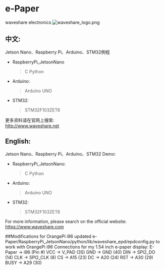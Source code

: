 ﻿# e-Paper  
waveshare electronics
![waveshare_logo.png](waveshare_logo.png)

## 中文:  
Jetson Nano、Raspberry Pi、Arduino、STM32例程
* RaspberryPi_JetsonNano  
    > C
    > Python 
* Arduino:  
    > Arduino UNO  
* STM32:  
    > STM32F103ZET6 
    
更多资料请在官网上搜索:  
http://www.waveshare.net


## English:  
Jetson Nano、Raspberry Pi、Arduino、STM32 Demo:  
* RaspberryPi_JetsonNano:  
    > C
    > Python
* Arduino:  
    > Arduino UNO  
* STM32:  
    > STM32F103ZET6 
    
For more information, please search on the official website:   
https://www.waveshare.com

##Modifications for OrangePi i96
updated e-Paper/RaspberryPi_JetsonNano/python/lib/waveshare_epd/epdconfig.py to work with OrangePi i96
Connections for my 1.54 inch e-paper display:
E-Paper -> i96 (Pin #)
VCC -> V_PAD (35)
GND -> GND (40)
DIN -> SPI2_DO (14)
CLK -> SPI2_CLK (8)
CS -> A15 (23)
DC -> A20 (24)
RST -> A30 (29)
BUSY -> A29 (30)




